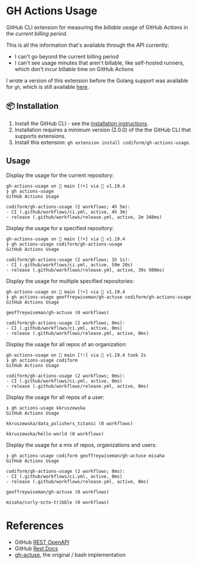 # GH Actions Usage
GitHub CLI extension for measuring the *billable usage* of GitHub Actions in the *current billing period*.

This is all the information that's available through the API currently:
- I can't go beyond the current billing period
- I can't see usage minutes that aren't billable, like self-hosted runners, which don't incur billable time on GitHub Actions

I wrote a version of this extension before the Golang support was available for `gh`, which is still available [here](https://github.com/geoffreywiseman/gh-actuse).

## 📦 Installation

1. Install the GitHub CLI - see the [installation instructions](https://github.com/cli/cli#installation).
1. Installation requires a minimum version (2.0.0) of the the GitHub CLI that supports extensions.
1. Install this extension: `gh extension install codiform/gh-actions-usage`.

## Usage

Display the usage for the current repository:
```
gh-actions-usage on  main [!+] via 🐹 v1.19.4
❯ gh actions-usage
GitHub Actions Usage

codiform/gh-actions-usage (2 workflows; 4h 5m):
- CI (.github/workflows/ci.yml, active, 4h 3m)
- release (.github/workflows/release.yml, active, 2m 348ms)
```

Display the usage for a specified repository:
```
gh-actions-usage on  main [!+] via 🐹 v1.19.4
❯ gh actions-usage codiform/gh-actions-usage
GitHub Actions Usage

codiform/gh-actions-usage (2 workflows; 1h 1s):
- CI (.github/workflows/ci.yml, active, 59m 20s)
- release (.github/workflows/release.yml, active, 39s 980ms)
```

Display the usage for multiple specified repositories:
```
gh-actions-usage on  main [!+] via 🐹 v1.19.4
❯ gh actions-usage geoffreywiseman/gh-actuse codiform/gh-actions-usage
GitHub Actions Usage

geoffreywiseman/gh-actuse (0 workflows)

codiform/gh-actions-usage (2 workflows; 0ms):
- CI (.github/workflows/ci.yml, active, 0ms)
- release (.github/workflows/release.yml, active, 0ms)
```

Display the usage for all repos of an organization:
```
gh-actions-usage on  main [!⇡] via 🐹 v1.19.4 took 2s
❯ gh actions-usage codiform
GitHub Actions Usage

codiform/gh-actions-usage (2 workflows; 0ms):
- CI (.github/workflows/ci.yml, active, 0ms)
- release (.github/workflows/release.yml, active, 0ms)
```

Display the usage for all repos of a user:
```
❯ gh actions-usage kkruszewska
GitHub Actions Usage

kkruszewska/data_polishers_titanic (0 workflows)

kkruszewska/hello-world (0 workflows)
```

Display the usage for a mix of repos, organizations and users:
```
❯ gh actions-usage codiform geoffreywiseman/gh-actuse misaha
GitHub Actions Usage

codiform/gh-actions-usage (2 workflows; 0ms):
- CI (.github/workflows/ci.yml, active, 0ms)
- release (.github/workflows/release.yml, active, 0ms)

geoffreywiseman/gh-actuse (0 workflows)

misaha/curly-octo-tribble (0 workflows)
```
 
# References
- GitHub [REST OpenAPI](https://raw.githubusercontent.com/github/rest-api-description/main/descriptions/api.github.com/api.github.com.yaml)
- GitHub [Rest Docs](https://docs.github.com/en/rest/reference)
- [gh-actuse](https://github.com/geoffreywiseman/gh-actuse/blob/main/gh-actuse), the original / bash implementation
